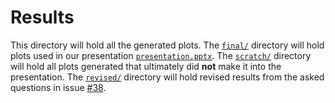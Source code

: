 # Results

This directory will hold all the generated plots. The [`final/`](final/) directory will hold plots used in our presentation [`presentation.pptx`](../presentation.pptx). The [`scratch/`](scratch/) directory will hold all plots generated that ultimately did **not** make it into the presentation. The [`revised/`](revised/) directory will hold revised results from the asked questions in issue [#38](https://github.com/STAT540-UBC/Repo_team_The-Splice-Girls_W2020/issues/38).
